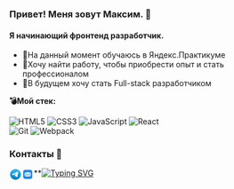 ### Привет! Меня зовут Максим. 👋
#### Я начинающий фронтенд разработчик.

- 💪На данный момент обучаюсь в Яндекс.Практикуме
- 📄Хочу найти работу, чтобы приобрести опыт и стать профессионалом
- 🍙В будущем хочу стать Full-stack разработчиком

**💣Мой стек:**


![HTML5](https://img.shields.io/badge/html5-%23E34F26.svg?style=for-the-badge&logo=html5&logoColor=white)
![CSS3](https://img.shields.io/badge/css3-%231572B6.svg?style=for-the-badge&logo=css3&logoColor=white)
![JavaScript](https://img.shields.io/badge/javascript-%23323330.svg?style=for-the-badge&logo=javascript&logoColor=%23F7DF1E)
![React](https://img.shields.io/badge/react-%2320232a.svg?style=for-the-badge&logo=react&logoColor=%2361DAFB)  
![Git](https://img.shields.io/badge/git-%23F05033.svg?style=for-the-badge&logo=git&logoColor=white)
![Webpack](https://img.shields.io/badge/webpack-%238DD6F9.svg?style=for-the-badge&logo=webpack&logoColor=black)

### Контакты 📩
<a href="https://t.me/troshenkovmaksim">
  <img align="left" alt="Troshenkov Telegram" width="22px" src="./icon/telegram.svg" />
</a>
<a href="mailto:MaksTheMoscow@yandex.ru">
  <img align="left" alt="Troshenkov Mail" width="22px" src="./icon/mail.svg" />
</a>


**[![Typing SVG](https://readme-typing-svg.demolab.com?font=Fira+Code&size=14&pause=100&color=3BB08F&width=435&lines=%D0%AF+%D0%BB%D1%8E%D0%B1%D0%BB%D1%8E+JS%2C+%D0%BD%D0%BE+%D0%BA%D0%BE%D1%82%D0%B8%D0%BA%D0%BE%D0%B2+%D1%81%D0%B8%D0%BB%D1%8C%D0%BD%D0%B5%D0%B5.;%D0%A0%D0%B0%D0%B1%D0%BE%D1%82%D0%B0%D0%B5%D1%82%3F+%D0%9D%D0%B5+%D1%82%D1%80%D0%BE%D0%B3%D0%B0%D0%B9.;%D0%9B%D0%B5%D0%BD%D1%8C+%E2%80%94+%D0%B3%D0%BB%D0%B0%D0%B2%D0%BD%D0%BE%D0%B5+%D0%B4%D0%BE%D1%81%D1%82%D0%BE%D0%B8%D0%BD%D1%81%D1%82%D0%B2%D0%BE+%D0%BF%D1%80%D0%BE%D0%B3%D1%80%D0%B0%D0%BC%D0%BC%D0%B8%D1%81%D1%82%D0%B0.;5+%2B+5+%3D+55)](https://git.io/typing-svg)
